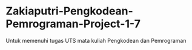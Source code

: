 # Zakiaputri-Pengkodean-Pemrograman-Project-1-7
Untuk memenuhi tugas UTS mata kuliah Pengkodean dan Pemrograman
